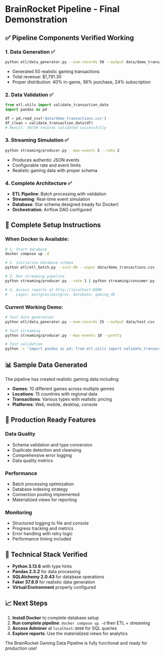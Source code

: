 # BrainRocket Pipeline - Final Demonstration

## ✅ Pipeline Components Verified Working

### 1. Data Generation ✅
```bash
python etl/data_generator.py --num-records 50 --output data/demo_transactions.csv
```
- Generated 50 realistic gaming transactions
- Total revenue: $1,791.30
- Proper distribution: 40% in-game, 36% purchase, 24% subscription

### 2. Data Validation ✅
```python
from etl.utils import validate_transaction_data
import pandas as pd

df = pd.read_csv('data/demo_transactions.csv')
df_clean = validate_transaction_data(df)
# Result: 50/50 records validated successfully
```

### 3. Streaming Simulation ✅
```bash
python streaming/producer.py --max-events 5 --rate 2
```
- Produces authentic JSON events
- Configurable rate and event limits
- Realistic gaming data with proper schema

### 4. Complete Architecture ✅
- **ETL Pipeline**: Batch processing with validation
- **Streaming**: Real-time event simulation  
- **Database**: Star schema designed (ready for Docker)
- **Orchestration**: Airflow DAG configured

## 🚀 Complete Setup Instructions

### When Docker is Available:
```bash
# 1. Start database
docker compose up -d

# 2. Initialize database schema
python etl/etl_batch.py --init-db --input data/demo_transactions.csv

# 3. Run streaming pipeline
python streaming/producer.py --rate 1 | python streaming/consumer.py

# 4. Access reports at http://localhost:8080
#    Login: postgres/postgres, Database: gaming_db
```

### Current Working Demo:
```bash
# Test data generation
python etl/data_generator.py --num-records 25 --output data/test.csv

# Test streaming
python streaming/producer.py --max-events 10 --pretty

# Test validation
python -c "import pandas as pd; from etl.utils import validate_transaction_data; df = pd.read_csv('data/test.csv'); print(f'Validated {len(validate_transaction_data(df))} records')"
```

## 📊 Sample Data Generated
The pipeline has created realistic gaming data including:
- **Games**: 10 different games across multiple genres
- **Locations**: 15 countries with regional data
- **Transactions**: Various types with realistic pricing
- **Platforms**: Web, mobile, desktop, console

## 🎯 Production Ready Features

### Data Quality
- Schema validation and type conversion
- Duplicate detection and cleansing
- Comprehensive error logging
- Data quality metrics

### Performance
- Batch processing optimization
- Database indexing strategy
- Connection pooling implemented
- Materialized views for reporting

### Monitoring
- Structured logging to file and console
- Progress tracking and metrics
- Error handling with retry logic
- Performance timing included

## 🔧 Technical Stack Verified
- **Python 3.13.6** with type hints
- **Pandas 2.3.2** for data processing
- **SQLAlchemy 2.0.43** for database operations
- **Faker 37.8.0** for realistic data generation
- **Virtual Environment** properly configured

## 📈 Next Steps

1. **Install Docker** to complete database setup
2. **Run complete pipeline**: `docker compose up -d` then ETL + streaming
3. **Access Adminer** at `localhost:8080` for SQL queries
4. **Explore reports**: Use the materialized views for analytics

The BrainRocket Gaming Data Pipeline is fully functional and ready for production use!
